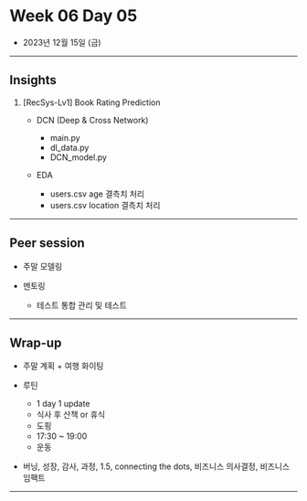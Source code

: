 # Week 06 Day 05

- 2023년 12월 15일 (금)

---

## Insights

1) [RecSys-Lv1] Book Rating Prediction
    - DCN (Deep & Cross Network)
        - main.py
        - dl_data.py
        - DCN_model.py

    - EDA
        - users.csv age 결측치 처리
        - users.csv location 결측치 처리



---

## Peer session

- 주말 모델링

- 멘토링
    - 테스트 통합 관리 및 테스트 
   

---

## Wrap-up

- 주말 계획 + 여행 화이팅

- 루틴
    - 1 day 1 update
    - 식사 후 산책 or 휴식
    - 도핑
    - 17:30 ~ 19:00 
    - 운동

- 버닝, 성장, 감사, 과정, 1.5, connecting the dots, 비즈니스 의사결정, 비즈니스 임팩트


---
